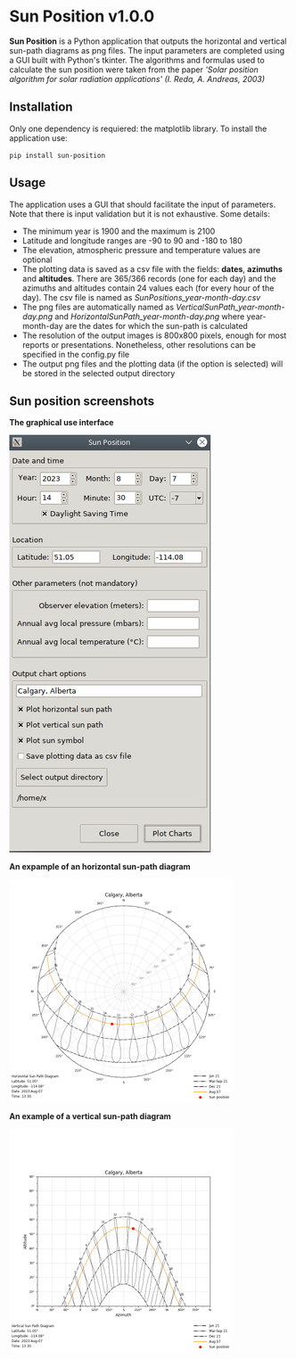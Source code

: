 Sun Position v1.0.0
===================

**Sun Position** is a Python application that outputs the horizontal and vertical sun-path diagrams as png files. The input parameters are completed using a GUI built with Python's tkinter. The algorithms and formulas used to calculate the sun position were taken from the paper *'Solar position algorithm for solar radiation applications'
(I. Reda, A. Andreas, 2003)*

Installation
------------
Only one dependency is requiered: the matplotlib library.
To install the application use:

```
pip install sun-position
```

Usage
-----
The application uses a GUI that should facilitate the input of parameters. Note that there is input validation but it is not exhaustive. Some details:
* The minimum year is 1900 and the maximum is 2100
* Latitude and longitude ranges are -90 to 90 and -180 to 180
* The elevation, atmospheric pressure and temperature values are optional
* The plotting data is saved as a csv file with the fields: **dates**, **azimuths** and **altitudes**.  There are 365/366 records (one for each day) and the azimuths and altitudes contain 24 values each (for every hour of the day). The csv file is named as *SunPositions_year-month-day.csv*
* The png files are automatically named as *VerticalSunPath_year-month-day.png* and *HorizontalSunPath_year-month-day.png* where year-month-day are the dates for which the sun-path is calculated
* The resolution of the output images is 800x800 pixels, enough for most reports or presentations. Nonetheless, other resolutions can be specified in the config.py file
* The output png files and the plotting data (if the option is selected) will be stored in the selected output directory

Sun position screenshots
---------------------------
**The graphical use interface**

![gui](images/gui.png)

**An expample of an horizontal sun-path diagram**

![hz_sunpath](images/hz_sunpath.png)

**An example of a vertical sun-path diagram**

![vt_sunpath](images/vt_sunpath.png)


